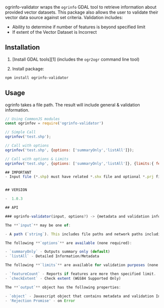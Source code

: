 
ogrinfo-validator wraps the `ogrinfo` GDAL tool to retrieve information about provided vector datasets. This package also allows the user to validate their vector data source against set criteria. Validation includes:
- Ability to determine if number of features is beyond specified limit
- If extent of the Vector Dataset is Incorrect

## Installation

1. [Install GDAL tools][1] (includes the `ogr2ogr` command line tool)

2. Install package:

```sh
npm install ogrinfo-validator
```

## Usage

ogrinfo takes a file path. The result will include general & validation information.

```javascript
// Using CommonJS modules
const ogrinfov = require('ogrinfo-validator')

// Simple Call
ogrinfov('test.shp');

// Call with options
ogrinfov('test.shp', {options: ['summaryOnly','listAll']});

// Call with options & Limits
ogrinfov('test.shp', {options: ['summaryOnly','listAll']}, {limits:{ featureCount: 10000, checkExtent: true }})

## IMPORTANT
- Input file (*.shp) must have related *.shx file and optional *.prj file.


## VERSION

-  1.0.3

## API

### ogrinfo-validator(input, options?) -> {metadata and validation information}

The **`input`** may be one of:

- A path (`string`). This includes file paths and network paths including HTTP endpoints.

The following **`options`** are available (none required):

- `summaryOnly` - Outputs summary only (default)
- `listAll` - Detailed Information/Metadata

The following **`limits`** are available for validation purposes (none required):

- `featureCount` - Reports if features are more then specified limit.
- `checkExtent` - Check extent (WGS84 Supported Only)

The **`output`** object has the following properties:

- `object` - Javascript object that contains metadata and validation Information. Error information is return in error key.
- 'Rejection Promise' - on Error
